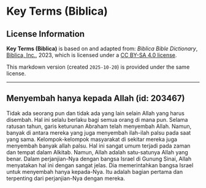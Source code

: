 # Key Terms (Biblica)

## License Information

**Key Terms (Biblica)** is based on and adapted from: _Biblica Bible Dictionary_, [Biblica, Inc.](https://www.biblica.com/), 2023, which is licensed under a [CC BY-SA 4.0 license](https://creativecommons.org/licenses/by-sa/4.0/legalcode.en).

This markdown version (created `2025-10-20`) is provided under the same license.



--------------------------------

## Menyembah hanya kepada Allah (id: 203467)

Tidak ada seorang pun dan tidak ada yang lain selain Allah yang harus disembah. Hal ini selalu berlaku bagi semua orang di mana pun. Selama ratusan tahun, garis keturunan Abraham telah menyembah Allah. Namun, banyak di antara mereka yang juga menyembah ilah\-ilah palsu pada saat yang sama. Kelompok\-kelompok masyarakat di sekitar mereka juga menyembah banyak allah palsu. Hal ini sangat umum terjadi pada zaman dan tempat dalam Alkitab. Namun, Allah adalah satu\-satunya Allah yang benar. Dalam perjanjian\-Nya dengan bangsa Israel di Gunung Sinai, Allah menyatakan hal ini dengan sangat jelas. Dia memerintahkan bangsa Israel untuk menyembah hanya kepada\-Nya. Itu adalah bagian pertama dan terpenting dari perjanjian\-Nya dengan mereka.


